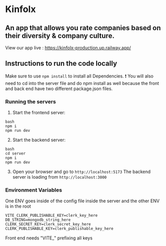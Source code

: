 # Kinfolx

## An app that allows you rate companies based on their diversity & company culture.

View our app live : https://kinfolx-production.up.railway.app/

## Instructions to run the code locally

Make sure to use `npm install` to install all Dependencies.
:exclamation: You will also need to cd into the server file and do npm install as well because the front and back end have two different package.json files.

### Running the servers

1. Start the frontend server:

```
bash
npm i
npm run dev
```

2. Start the backend server:

```
bash
cd server
npm i
npm run dev
```

3. Open your browser and go to `http://localhost:5173`
   The backend server is loading from `http://localhost:3000`

### Environment Variables

One ENV goes inside of the config file inside the server and the other ENV is in the root

```
VITE_CLERK_PUBLISHABLE_KEY=clerk_key_here
DB_STRING=mongodb_string_here
CLERK_SECRET_KEY=clerk_secret_key_here
CLERK_PUBLISHABLE_KEY=clerk_publishable_key_here
```

Front end needs "VITE\_" prefixing all keys
